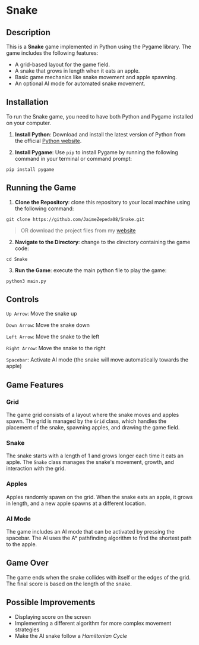 # Snake

## Description

This is a **Snake** game implemented in Python using the Pygame library. The game includes the following features:

- A grid-based layout for the game field.
- A snake that grows in length when it eats an apple.
- Basic game mechanics like snake movement and apple spawning.
- An optional AI mode for automated snake movement.

## Installation

To run the Snake game, you need to have both Python and Pygame installed on your computer.

1. **Install Python**: Download and install the latest version of Python from the official [Python website](https://www.python.org/downloads/).

2. **Install Pygame**: Use `pip` to install Pygame by running the following command in your terminal or command prompt:

```
pip install pygame
```

## Running the Game

1. **Clone the Repository**: clone this repository to your local machine using the following command:

```
git clone https://github.com/JaimeZepeda08/Snake.git
```

> OR download the project files from my [website](https://jaimezepeda.vercel.app/projects)

2. **Navigate to the Directory**: change to the directory containing the game code:

```
cd Snake
```

3. **Run the Game**: execute the main python file to play the game:

```
python3 main.py
```

## Controls

`Up Arrow`: Move the snake up

`Down Arrow`: Move the snake down

`Left Arrow`: Move the snake to the left

`Right Arrow`: Move the snake to the right

`Spacebar`: Activate AI mode (the snake will move automatically towards the apple)

## Game Features

### Grid

The game grid consists of a layout where the snake moves and apples spawn. The grid is managed by the `Grid` class, which handles the placement of the snake, spawning apples, and drawing the game field.

### Snake

The snake starts with a length of 1 and grows longer each time it eats an apple. The `Snake` class manages the snake's movement, growth, and interaction with the grid.

### Apples

Apples randomly spawn on the grid. When the snake eats an apple, it grows in length, and a new apple spawns at a different location.

### AI Mode

The game includes an AI mode that can be activated by pressing the spacebar. The AI uses the A\* pathfinding algorithm to find the shortest path to the apple.

## Game Over

The game ends when the snake collides with itself or the edges of the grid. The final score is based on the length of the snake.

## Possible Improvements

- Displaying score on the screen
- Implementing a different algorithm for more complex movement strategies
- Make the AI snake follow a _Hamiltonian Cycle_
